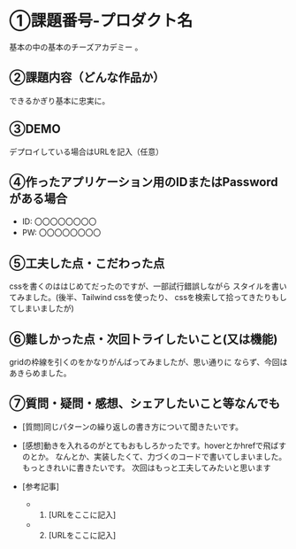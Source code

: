 # ①課題番号-プロダクト名

基本の中の基本のチーズアカデミー 。

## ②課題内容（どんな作品か）
できるかぎり基本に忠実に。 

## ③DEMO

デプロイしている場合はURLを記入（任意）

## ④作ったアプリケーション用のIDまたはPasswordがある場合

- ID: 〇〇〇〇〇〇〇〇
- PW: 〇〇〇〇〇〇〇〇

## ⑤工夫した点・こだわった点

cssを書くのははじめてだったのですが、一部試行錯誤しながら スタイルを書いてみました。(後半、Tailwind cssを使ったり、 cssを検索して拾ってきたりもしてしまいましたが) 

## ⑥難しかった点・次回トライしたいこと(又は機能)
gridの枠線を引くのをかなりがんばってみましたが、思い通りに ならず、今回はあきらめました。 

## ⑦質問・疑問・感想、シェアしたいこと等なんでも

- [質問]同じパターンの繰り返しの書き方について聞きたいです。
- [感想]動きを入れるのがとてもおもしろかったです。hoverとかhrefで飛ばすのとか。 なんとか、実装したくて、力づくのコードで書いてしまいました。 もっときれいに書きたいです。 次回はもっと工夫してみたいと思います

- [参考記事]
  - 1. [URLをここに記入]
  - 2. [URLをここに記入]

